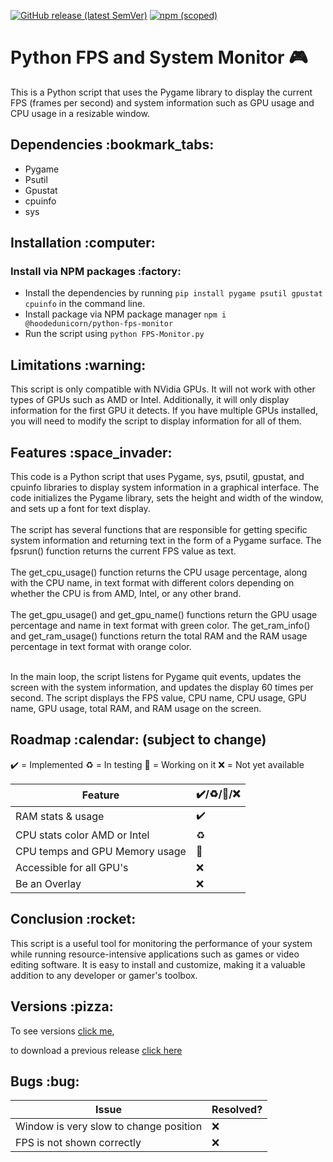 [![GitHub release (latest SemVer)](https://img.shields.io/github/v/release/HoodedUnicorn/Python-FPS-Monitor?color=gree&label=Github)](https://github.com/HoodedUnicorn/Python-FPS-Monitor/releases)
[![npm (scoped)](https://img.shields.io/npm/v/@hoodedunicorn/python-fps-monitor?color=red)](https://www.npmjs.com/package/@hoodedunicorn/python-fps-monitor)


# Python FPS and System Monitor :video_game:

This is a Python script that uses the Pygame library to display the current FPS (frames per second) and system information such as GPU usage and CPU usage in a resizable window.
<br>
<h2>Dependencies :bookmark_tabs: </h2>

* Pygame
* Psutil
* Gpustat
* cpuinfo
* sys

<h2>Installation :computer: </h2>


<h3>Install via NPM packages :factory:</h3>

 * Install the dependencies by running `pip install pygame psutil gpustat cpuinfo` in the command line. <br>
 * Install package via NPM package manager `npm i @hoodedunicorn/python-fps-monitor` <br>
 * Run the script using `python FPS-Monitor.py`


<h2>Limitations :warning: </h2>

This script is only compatible with NVidia GPUs. It will not work with other types of GPUs such as AMD or Intel. Additionally, it will only display information for the first GPU it detects. If you have multiple GPUs installed, you will need to modify the script to display information for all of them.


<h2>Features :space_invader: </h2>
This code is a Python script that uses Pygame, sys, psutil, gpustat, and cpuinfo libraries to display system information in a graphical interface. The code initializes the Pygame library, sets the height and width of the window, and sets up a font for text display. <br>
<br>
The script has several functions that are responsible for getting specific system information and returning text in the form of a Pygame surface. The fpsrun() function returns the current FPS value as text. <br>
<br> The get_cpu_usage() function returns the CPU usage percentage, along with the CPU name, in text format with different colors depending on whether the CPU is from AMD, Intel, or any other brand. <br>
<br> The get_gpu_usage() and get_gpu_name() functions return the GPU usage percentage and name in text format with green color. The get_ram_info() and get_ram_usage() functions return the total RAM and the RAM usage percentage in text format with orange color.

<br> In the main loop, the script listens for Pygame quit events, updates the screen with the system information, and updates the display 60 times per second. The script displays the FPS value, CPU name, CPU usage, GPU name, GPU usage, total RAM, and RAM usage on the screen.

<h2>Roadmap :calendar: (subject to change)</h2>

:heavy_check_mark: = Implemented
:recycle: = In testing
:memo: = Working on it
:x: = Not yet available

| Feature | :heavy_check_mark:/:recycle:/:memo:/:x:|
| ---- | ---- | 
| RAM stats & usage | :heavy_check_mark: |
| CPU stats color AMD or Intel | :recycle: |  
| CPU temps and GPU Memory usage | :memo: |
| Accessible for all GPU's | :x: |
| Be an Overlay | :x: |


<h2>Conclusion :rocket:</h2>

This script is a useful tool for monitoring the performance of your system while running resource-intensive applications such as games or video editing software. It is easy to install and customize, making it a valuable addition to any developer or gamer's toolbox.


<h2>Versions :pizza:</h2>

To see versions [click me](Versions.md), 

to download a previous release [click here](releases)

<h2>Bugs :bug:</h2>

| Issue | Resolved? |
| ---- | ---- |
| Window is very slow to change position | :x: |
| FPS is not shown correctly | :x: |
